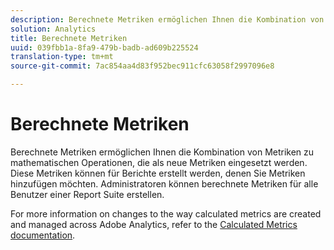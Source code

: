 ```yaml
---
description: Berechnete Metriken ermöglichen Ihnen die Kombination von Metriken zu mathematischen Operationen, die als neue Metriken eingesetzt werden. Diese Metriken können für Berichte erstellt werden, denen Sie Metriken hinzufügen möchten. Administratoren können berechnete Metriken für alle Benutzer einer Report Suite erstellen.
solution: Analytics
title: Berechnete Metriken
uuid: 039fbb1a-8fa9-479b-badb-ad609b225524
translation-type: tm+mt
source-git-commit: 7ac854aa4d83f952bec911cfc63058f2997096e8

---
```



# Berechnete Metriken

Berechnete Metriken ermöglichen Ihnen die Kombination von Metriken zu mathematischen Operationen, die als neue Metriken eingesetzt werden. Diese Metriken können für Berichte erstellt werden, denen Sie Metriken hinzufügen möchten. Administratoren können berechnete Metriken für alle Benutzer einer Report Suite erstellen.

For more information on changes to the way calculated metrics are created and managed across Adobe Analytics, refer to the [Calculated Metrics documentation](/help/components/c-calcmetrics/cm-overview.md).
